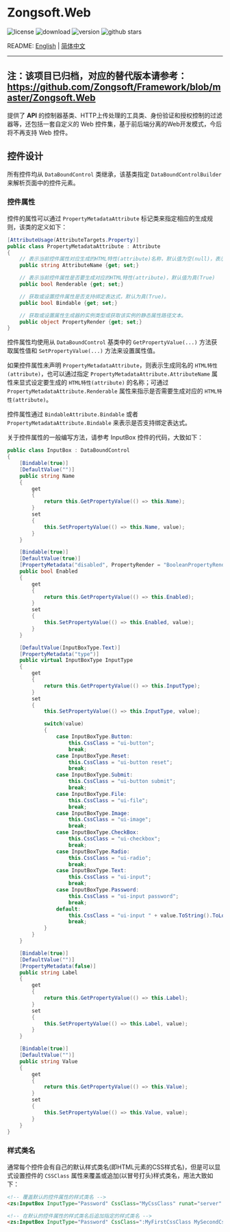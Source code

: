 ﻿# Zongsoft.Web

![license](https://img.shields.io/github/license/Zongsoft/Zongsoft.Web) ![download](https://img.shields.io/nuget/dt/Zongsoft.Web) ![version](https://img.shields.io/github/v/release/Zongsoft/Zongsoft.Web?include_prereleases) ![github stars](https://img.shields.io/github/stars/Zongsoft/Zongsoft.Web?style=social)

README: [English](https://github.com/Zongsoft/Zongsoft.Web/blob/master/README.md) | [简体中文](https://github.com/Zongsoft/Zongsoft.Web/blob/master/README-zh_CN.md)

-----
注：该项目已归档，对应的替代版本请参考：https://github.com/Zongsoft/Framework/blob/master/Zongsoft.Web
-----

提供了 **API** 的控制器基类、HTTP上传处理的工具类、身份验证和授权控制的过滤器等，还包括一套自定义的 Web 控件集，基于前后端分离的Web开发模式，今后将不再支持 Web 控件。


## 控件设计

所有控件均从 `DataBoundControl` 类继承，该基类指定 `DataBoundControlBuilder` 来解析页面中的控件元素。

### 控件属性

控件的属性可以通过 `PropertyMetadataAttribute` 标记类来指定相应的生成规则，该类的定义如下：

``` C#
[AttributeUsage(AttributeTargets.Property)]
public class PropertyMetadataAttribute : Attribute
{
	// 表示当前控件属性对应生成的HTML特性(attribute)名称，默认值为空(null)，表示取对应属性的名称。
	public string AttributeName {get; set;}

	// 表示当前控件属性是否要生成对应的HTML特性(attribute)，默认值为真(True)
	public bool Renderable {get; set;}

	// 获取或设置控件属性是否支持绑定表达式，默认为真(True)。
	public bool Bindable {get; set;}

	// 获取或设置属性生成器的实例类型或获取该实例的静态属性路径文本。
	public object PropertyRender {get; set;}
}
```

控件属性均使用从 `DataBoundControl` 基类中的 `GetPropertyValue(...)` 方法获取属性值和 `SetPropertyValue(...)` 方法来设置属性值。

如果控件属性未声明 `PropertyMetadataAttribute`，则表示生成同名的 `HTML特性(attribute)`，也可以通过指定 `PropertyMetadataAttribute.AttributeName` 属性来显式设定要生成的 `HTML特性(attribute)` 的名称；可通过 `PropertyMetadataAttribute.Renderable` 属性来指示是否需要生成对应的 `HTML特性(attribute)`。

控件属性通过 `BindableAttribute.Bindable` 或者 `PropertyMetadataAttribute.Bindable` 来表示是否支持绑定表达式。

关于控件属性的一般编写方法，请参考 InputBox 控件的代码，大致如下：

``` C#
public class InputBox : DataBoundControl
{
	[Bindable(true)]
	[DefaultValue("")]
	public string Name
	{
		get
		{
			return this.GetPropertyValue(() => this.Name);
		}
		set
		{
			this.SetPropertyValue(() => this.Name, value);
		}
	}

	[Bindable(true)]
	[DefaultValue(true)]
	[PropertyMetadata("disabled", PropertyRender = "BooleanPropertyRender.False")]
	public bool Enabled
	{
		get
		{
			return this.GetPropertyValue(() => this.Enabled);
		}
		set
		{
			this.SetPropertyValue(() => this.Enabled, value);
		}
	}

	[DefaultValue(InputBoxType.Text)]
	[PropertyMetadata("type")]
	public virtual InputBoxType InputType
	{
		get
		{
			return this.GetPropertyValue(() => this.InputType);
		}
		set
		{
			this.SetPropertyValue(() => this.InputType, value);

			switch(value)
			{
				case InputBoxType.Button:
					this.CssClass = "ui-button";
					break;
				case InputBoxType.Reset:
					this.CssClass = "ui-button reset";
					break;
				case InputBoxType.Submit:
					this.CssClass = "ui-button submit";
					break;
				case InputBoxType.File:
					this.CssClass = "ui-file";
					break;
				case InputBoxType.Image:
					this.CssClass = "ui-image";
					break;
				case InputBoxType.CheckBox:
					this.CssClass = "ui-checkbox";
					break;
				case InputBoxType.Radio:
					this.CssClass = "ui-radio";
					break;
				case InputBoxType.Text:
					this.CssClass = "ui-input";
					break;
				case InputBoxType.Password:
					this.CssClass = "ui-input password";
					break;
				default:
					this.CssClass = "ui-input " + value.ToString().ToLowerInvariant();
					break;
			}
		}
	}

	[Bindable(true)]
	[DefaultValue("")]
	[PropertyMetadata(false)]
	public string Label
	{
		get
		{
			return this.GetPropertyValue(() => this.Label);
		}
		set
		{
			this.SetPropertyValue(() => this.Label, value);
		}
	}

	[Bindable(true)]
	[DefaultValue("")]
	public string Value
	{
		get
		{
			return this.GetPropertyValue(() => this.Value);
		}
		set
		{
			this.SetPropertyValue(() => this.Value, value);
		}
	}
}
```


### 样式类名

通常每个控件会有自己的默认样式类名(即HTML元素的CSS样式名)，但是可以显式设置控件的 `CSSClass` 属性来覆盖或追加(以冒号打头)样式类名，用法大致如下：

``` HTML
<!-- 覆盖默认的控件属性的样式类名 -->
<zs:InputBox InputType="Password" CssClass="MyCssClass" runat="server" />

<!-- 在默认的控件属性的样式类名后追加指定的样式类名 -->
<zs:InputBox InputType="Password" CssClass=":MyFirstCssClass MySecondCssClass" runat="server" />
```
